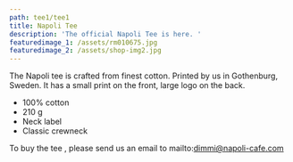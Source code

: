 ```yaml
---
path: tee1/tee1
title: Napoli Tee
description: 'The official Napoli Tee is here. '
featuredimage_1: /assets/rm010675.jpg
featuredimage_2: /assets/shop-img2.jpg
---
```

The Napoli tee is crafted from finest cotton. Printed by us in Gothenburg, Sweden. It has a small print on the front, large logo on the back.

* 100% cotton
* 210 g
* Neck label 
* Classic crewneck

To buy the tee , please send us an email to mailto:dimmi@napoli-cafe.com